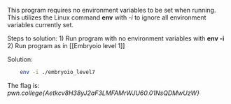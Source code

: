 This program requires no environment variables to be set when running. This utilizes the Linux command **env** with *-i* to ignore all environment variables currently set.

Steps to solution:
	1) Run program with no environment variables with **env -i**
	2) Run program as in [[Embryoio level 1]]

Solution:
```bash
	env -i ./embryoio_level7
```

The flag is:
	*pwn.college{Aetkcv8H38yJ2aF3LMFAMrWJU60.01NsQDMwUzW}*
